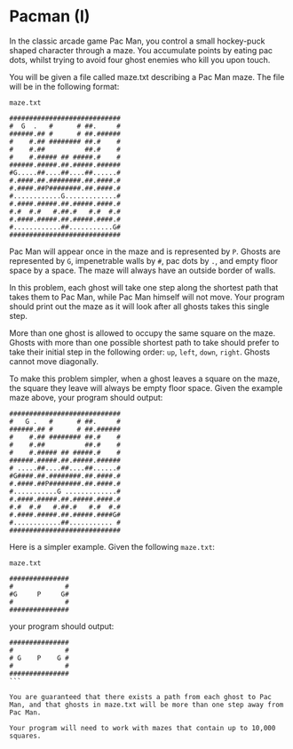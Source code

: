 # Pacman (I)

In the classic arcade game Pac Man, you control a small hockey-puck shaped character through a maze. You accumulate points by eating pac dots, whilst trying to avoid four ghost enemies who kill you upon touch.

You will be given a file called maze.txt describing a Pac Man maze. The file will be in the following format:

`maze.txt`
```
############################
#  G  .   #      # ##.     #
######.## #      # ##.######
#    #.## ######## ##.#    #
#    #.##          ##.#    #
#    #.##### ## #####.#    #
######.#####.##.#####.######
#G.....##....##....##......#
#.####.##.########.##.####.#
#.####.##P########.##.####.#
#............G.............#
#.####.#####.##.#####.####.#
#.#  #.#   #.##.#   #.#  #.#
#.####.#####.##.#####.####.#
#............##...........G#
############################
```
Pac Man will appear once in the maze and is represented by `P`. Ghosts are represented by `G`, impenetrable walls by `#`, pac dots by `.`, and empty floor space by a space. The maze will always have an outside border of walls.

In this problem, each ghost will take one step along the shortest path that takes them to Pac Man, while Pac Man himself will not move. Your program should print out the maze as it will look after all ghosts takes this single step.

More than one ghost is allowed to occupy the same square on the maze. Ghosts with more than one possible shortest path to take should prefer to take their initial step in the following order: `up`, `left`, `down`, `right`. Ghosts cannot move diagonally.

To make this problem simpler, when a ghost leaves a square on the maze, the square they leave will always be empty floor space. Given the example maze above, your program should output:

```
############################
#   G .   #      # ##.     #
######.## #      # ##.######
#    #.## ######## ##.#    #
#    #.##          ##.#    #
#    #.##### ## #####.#    #
######.#####.##.#####.######
# .....##....##....##......#
#G####.##.########.##.####.#
#.####.##P########.##.####.#
#...........G .............#
#.####.#####.##.#####.####.#
#.#  #.#   #.##.#   #.#  #.#
#.####.#####.##.#####.####G#
#............##........... #
############################
```
Here is a simpler example. Given the following `maze.txt`:

`maze.txt`
```
###############
#             #
#G     P     G#
#             #
###############
```
your program should output:

```
###############
#             #
# G    P    G #
#             #
###############
​```

You are guaranteed that there exists a path from each ghost to Pac Man, and that ghosts in maze.txt will be more than one step away from Pac Man.

Your program will need to work with mazes that contain up to 10,000 squares.